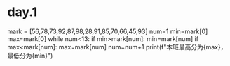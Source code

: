 # day.1
mark = [56,78,73,92,87,98,28,91,85,70,66,45,93]
num=1
min=mark[0]
max=mark[0]
while num<13:
    if min>mark[num]:
        min=mark[num]
    if max<mark[num]:
        max=mark[num]
    num=num+1
print(f"本班最高分为{max}，最低分为{min}")  
